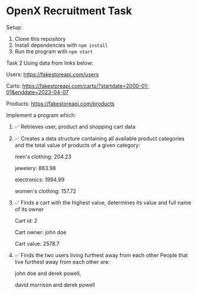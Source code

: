 # OpenX Recruitment Task

Setup:
1.  Clone this repository
2.  Install dependencies with `npm install`
3.  Run the program with `npm start`

Task 2
Using data from links below:

Users: https://fakestoreapi.com/users

Carts: https://fakestoreapi.com/carts/?startdate=2000-01-01&enddate=2023-04-07

Products: https://fakestoreapi.com/products

Implement a program which:
1. ✅ Retrieves user, product and shopping cart data
2. ✅ Creates a data structure containing all available product categories and the total value of
   products of a given category:

   men's clothing: 204.23

   jewelery: 883.98

   electronics: 1994.99

   women's clothing: 157.72

3. ✅ Finds a cart with the highest value, determines its value and full name of its owner

   Cart id: 2
   
   Cart owner: john doe
   
   Cart value: 2578.7
   
4. ✅ Finds the two users living furthest away from each other
   People that live furthest away from each other are:

   john doe and derek powell, 
   
   david morrison and derek powell
